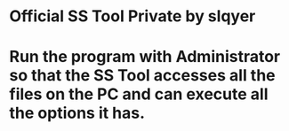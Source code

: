 # Official SS Tool Private by slqyer

# Run the program with Administrator so that the SS Tool accesses all the files on the PC and can execute all the options it has.
